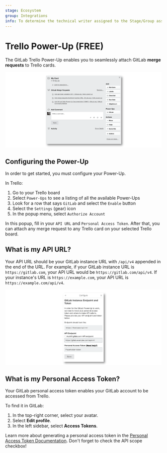 ```yaml
---
stage: Ecosystem
group: Integrations
info: To determine the technical writer assigned to the Stage/Group associated with this page, see https://about.gitlab.com/handbook/engineering/ux/technical-writing/#assignments
---
```


# Trello Power-Up **(FREE)**

The GitLab Trello Power-Up enables you to seamlessly attach
GitLab **merge requests** to Trello cards.

![GitLab Trello PowerUp - Trello card](img/trello_card_with_gitlab_powerup.png)

## Configuring the Power-Up

In order to get started, you must configure your Power-Up.

In Trello:

1. Go to your Trello board
1. Select `Power-Ups` to see a listing of all the available Power-Ups
1. Look for a row that says `GitLab` and select the `Enable` button
1. Select the `Settings` (gear) icon
1. In the popup menu, select `Authorize Account`

In this popup, fill in your `API URL` and `Personal Access Token`. After that, you can attach any merge request to any Trello card on your selected Trello board.

## What is my API URL?

Your API URL should be your GitLab instance URL with `/api/v4` appended in the end of the URL.
For example, if your GitLab instance URL is `https://gitlab.com`, your API URL would be `https://gitlab.com/api/v4`.
If your instance's URL is `https://example.com`, your API URL is `https://example.com/api/v4`.

![configure GitLab Trello PowerUp in Trello](img/enable_trello_powerup.png)

## What is my Personal Access Token?

Your GitLab personal access token enables your GitLab account to be accessed
from Trello.

To find it in GitLab:

1. In the top-right corner, select your avatar.
1. Select **Edit profile**.
1. In the left sidebar, select **Access Tokens**.

Learn more about generating a personal access token in the
[Personal Access Token Documentation](../user/profile/personal_access_tokens.md).
Don't forget to check the API scope checkbox!
